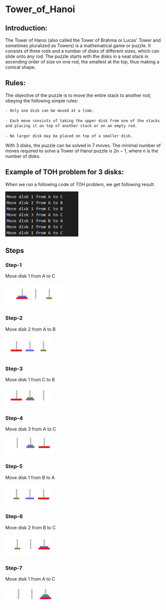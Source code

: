 # Tower_of_Hanoi

## Introduction:

The Tower of Hanoi (also called the Tower of Brahma or Lucas' Tower and sometimes pluralized as Towers) is a mathematical game or puzzle. It consists of three rods and a number of disks of different sizes, which can slide onto any rod. The puzzle starts with the disks in a neat stack in ascending order of size on one rod, the smallest at the top, thus making a conical shape.


## Rules:

The objective of the puzzle is to move the entire stack to another rod, obeying the following simple rules:

    - Only one disk can be moved at a time.
    
    - Each move consists of taking the upper disk from one of the stacks and placing it on top of another stack or on an empty rod.
    
    - No larger disk may be placed on top of a smaller disk.

With 3 disks, the puzzle can be solved in 7 moves. The minimal number of moves required to solve a Tower of Hanoi puzzle is 2n − 1, where n is the number of disks. 

## Example of TOH problem for 3 disks:

When we run a following code of TOH problem, we get following result:

![output](./images/Output.PNG)

## Steps

### Step-1

Move disk 1 from A to C

![step_1](./images/Step_1.gif)

### Step-2

Move disk 2 from A to B

![step_2](./images/Step_2.gif)


### Step-3

Move disk 1 from C to B

![step_3](./images/Step_3.gif)


### Step-4

Move disk 3 from A to C

![step_4](./images/Step_4.gif)


### Step-5

Move disk 1 from B to A

![step_5](./images/Step_5.gif)


### Step-6

Move disk 2 from B to C

![step_6](./images/Step_6.gif)


### Step-7

Move disk 1 from A to C

![step_7](./images/Step_7.gif)
